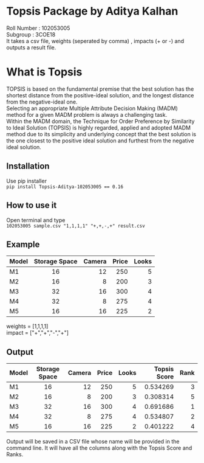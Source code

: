 # Topsis Package by Aditya Kalhan
Roll Number : 102053005 <br>
Subgroup : 3COE18 <br>
It takes a csv file, weights (seperated by comma) , impacts (+ or -) and outputs a result file.
# What is Topsis
TOPSIS is based on the fundamental premise that the best solution has the shortest distance from the positive-ideal solution, and the longest distance from the negative-ideal one.<br>
Selecting an appropriate Multiple Attribute Decision Making (MADM) method for a given MADM problem is always a challenging task.<br>
Within the MADM domain, the Technique for Order Preference by Similarity to Ideal Solution (TOPSIS) is highly regarded, applied and adopted MADM method due to its simplicity and underlying concept that the best solution is the one closest to the positive ideal solution and furthest from the negative ideal solution.<br>


## Installation
Use pip installer <br>
``` pip install Topsis-Aditya-102053005 == 0.16 ```

## How to use it
Open terminal and type <br>
``` 102053005 sample.csv "1,1,1,1" "+,+,-,+" result.csv ```

## Example 
| Model | Storage Space | Camera | Price | Looks |  
|-----------|:-----------:|-----------:|-----------:|-----------:|
| M1 | 16 | 12 | 250 | 5 |  
| M2 | 16 | 8 | 200 | 3 |  
| M3 | 32 | 16 | 300 | 4 |  
| M4 | 32 | 8 | 275 | 4 |  
| M5 | 16 | 16 | 225 | 2 |  

weights = [1,1,1,1] <br>
impact = ["+","+","-","+"]


## Output
| Model | Storage Space | Camera | Price | Looks | Topsis Score | Rank |
|-----------|:-----------:|-----------:|-----------:|-----------:|-----------:|-----------:|
| M1 | 16 | 12 | 250 | 5 |  0.534269 | 3 |~
| M2 | 16 | 8 | 200 | 3 |  0.308314 | 5 |
| M3 | 32 | 16 | 300 | 4 |  0.691686 | 1 |
| M4 | 32 | 8 | 275 | 4 |  0.534807 | 2 |
| M5 | 16 | 16 | 225 | 2 |  0.401222 | 4 |

Output will be saved in a CSV file whose name will be provided in the command line.
It will have all the columns along with the Topsis Score and Ranks.<br><br>





